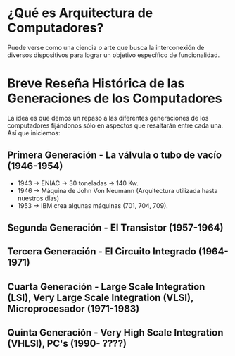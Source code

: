 # ¿Qué es Arquitectura de Computadores?

Puede verse como una ciencia o arte que busca la interconexión de diversos 
dispositivos para lograr un objetivo específico de funcionalidad.

# Breve Reseña Histórica de las Generaciones de los Computadores

La idea es que demos un repaso a las diferentes generaciones de los computadores
fijándonos sólo en aspectos que resaltarán entre cada una. Así que iniciemos:

## Primera Generación - La válvula o tubo de vacío (1946-1954)

* 1943 -> ENIAC -> 30 toneladas -> 140 Kw.
* 1946 -> Máquina de John Von Neumann (Arquitectura utilizada hasta nuestros días)
* 1953 -> IBM crea algunas máquinas (701, 704, 709).

## Segunda Generación - El Transistor (1957-1964)

## Tercera Generación - El Circuito Integrado (1964-1971)

## Cuarta Generación - Large Scale Integration (LSI), Very Large Scale Integration (VLSI), Microprocesador (1971-1983)

## Quinta Generación - Very High Scale Integration (VHLSI), PC's (1990- ????)
